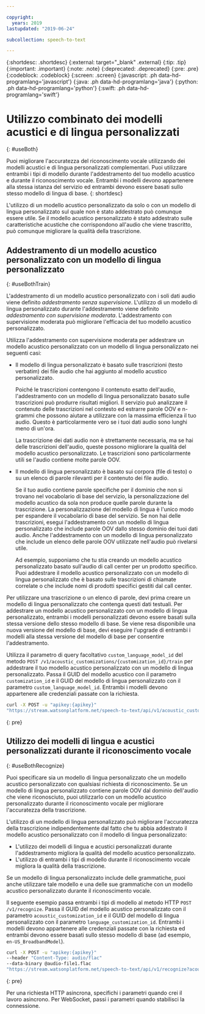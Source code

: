 ```yaml
---

copyright:
  years: 2019
lastupdated: "2019-06-24"

subcollection: speech-to-text

---
```


{:shortdesc: .shortdesc}
{:external: target="_blank" .external}
{:tip: .tip}
{:important: .important}
{:note: .note}
{:deprecated: .deprecated}
{:pre: .pre}
{:codeblock: .codeblock}
{:screen: .screen}
{:javascript: .ph data-hd-programlang='javascript'}
{:java: .ph data-hd-programlang='java'}
{:python: .ph data-hd-programlang='python'}
{:swift: .ph data-hd-programlang='swift'}

# Utilizzo combinato dei modelli acustici e di lingua personalizzati
{: #useBoth}

Puoi migliorare l'accuratezza del riconoscimento vocale utilizzando dei modelli acustici e di lingua personalizzati complementari. Puoi utilizzare entrambi i tipi di modello durante l'addestramento del tuo modello acustico e durante il riconoscimento vocale. Entrambi i modelli devono appartenere alla stessa istanza del servizio ed entrambi devono essere basati sullo stesso modello di lingua di base.
{: shortdesc}

L'utilizzo di un modello acustico personalizzato da solo o con un modello di lingua personalizzato sul quale non è stato addestrato può comunque essere utile. Se il modello acustico personalizzato è stato addestrato sulle caratteristiche acustiche che corrispondono all'audio che viene trascritto, può comunque migliorare la qualità della trascrizione.

## Addestramento di un modello acustico personalizzato con un modello di lingua personalizzato
{: #useBothTrain}

L'addestramento di un modello acustico personalizzato con i soli dati audio viene definito *addestramento senza supervisione*. L'utilizzo di un modello di lingua personalizzato durante l'addestramento viene definito *addestramento con supervisione moderata*. L'addestramento con supervisione moderata può migliorare l'efficacia del tuo modello acustico personalizzato.

Utilizza l'addestramento con supervisione moderata per addestrare un modello acustico personalizzato con un modello di lingua personalizzato nei seguenti casi:

-   Il modello di lingua personalizzato è basato sulle trascrizioni (testo verbatim) dei file audio che hai aggiunto al modello acustico personalizzato.

    Poiché le trascrizioni contengono il contenuto esatto dell'audio, l'addestramento con un modello di lingua personalizzato basato sulle trascrizioni può produrre risultati migliori. Il servizio può analizzare il contenuto delle trascrizioni nel contesto ed estrarre parole OOV e n-grammi che possono aiutare a utilizzare con la massima efficienza il tuo audio. Questo è particolarmente vero se i tuoi dati audio sono lunghi meno di un'ora.

    La trascrizione dei dati audio non è strettamente necessaria, ma se hai delle trascrizioni dell'audio, queste possono migliorare la qualità del modello acustico personalizzato. Le trascrizioni sono particolarmente utili se l'audio contiene molte parole OOV.
-   Il modello di lingua personalizzato è basato sui corpora (file di testo) o su un elenco di parole rilevanti per il contenuto dei file audio.

    Se il tuo audio contiene parole specifiche per il dominio che non si trovano nel vocabolario di base del servizio, la personalizzazione del modello acustico da sola non produce quelle parole durante la trascrizione. La personalizzazione del modello di lingua è l'unico modo per espandere il vocabolario di base del servizio. Se non hai delle trascrizioni, esegui l'addestramento con un modello di lingua personalizzato che include parole OOV dallo stesso dominio dei tuoi dati audio. Anche l'addestramento con un modello di lingua personalizzato che include un elenco delle parole OOV utilizzate nell'audio può rivelarsi utile.

    Ad esempio, supponiamo che tu stia creando un modello acustico personalizzato basato sull'audio di call center per un prodotto specifico. Puoi addestrare il modello acustico personalizzato con un modello di lingua personalizzato che è basato sulle trascrizioni di chiamate correlate o che include nomi di prodotti specifici gestiti dal call center.

Per utilizzare una trascrizione o un elenco di parole, devi prima creare un modello di lingua personalizzato che contenga questi dati testuali. Per addestrare un modello acustico personalizzato con un modello di lingua personalizzato, entrambi i modelli personalizzati devono essere basati sulla stessa versione dello stesso modello di base. Se viene resa disponibile una nuova versione del modello di base, devi eseguire l'upgrade di entrambi i modelli alla stessa versione del modello di base per consentire l'addestramento.

Utilizza il parametro di query facoltativo `custom_language_model_id` del metodo `POST /v1/acoustic_customizations/{customization_id}/train` per addestrare il tuo modello acustico personalizzato con un modello di lingua personalizzato. Passa il GUID del modello acustico con il parametro `customization_id` e il GUID del modello di lingua personalizzato con il parametro `custom_language_model_id`. Entrambi i modelli devono appartenere alle credenziali passate con la richiesta.

```bash
curl -X POST -u "apikey:{apikey}"
"https://stream.watsonplatform.net/speech-to-text/api/v1/acoustic_customizations/{customization_id}/train?custom_language_model_id={customization_id}"
```
{: pre}

## Utilizzo dei modelli di lingua e acustici personalizzati durante il riconoscimento vocale
{: #useBothRecognize}

Puoi specificare sia un modello di lingua personalizzato che un modello acustico personalizzato con qualsiasi richiesta di riconoscimento. Se un modello di lingua personalizzato contiene parole OOV dal dominio dell'audio che viene riconosciuto, puoi utilizzarlo con un modello acustico personalizzato durante il riconoscimento vocale per migliorare l'accuratezza della trascrizione.

L'utilizzo di un modello di lingua personalizzato può migliorare l'accuratezza della trascrizione indipendentemente dal fatto che tu abbia addestrato il modello acustico personalizzato con il modello di lingua personalizzato:

-   L'utilizzo dei modelli di lingua e acustici personalizzati durante l'addestramento migliora la qualità del modello acustico personalizzato.
-   L'utilizzo di entrambi i tipi di modello durante il riconoscimento vocale migliora la qualità della trascrizione.

Se un modello di lingua personalizzato include delle grammatiche, puoi anche utilizzare tale modello e una delle sue grammatiche con un modello acustico personalizzato durante il riconoscimento vocale.

Il seguente esempio passa entrambi i tipi di modello al metodo HTTP `POST /v1/recognize`. Passa il GUID del modello acustico personalizzato con il parametro `acoustic_customization_id` e il GUID del modello di lingua personalizzato con il parametro `language_customization_id`. Entrambi i modelli devono appartenere alle credenziali passate con la richiesta ed entrambi devono essere basati sullo stesso modello di base (ad esempio, `en-US_BroadbandModel`).

```bash
curl -X POST -u "apikey:{apikey}"
--header "Content-Type: audio/flac"
--data-binary @audio-file1.flac
"https://stream.watsonplatform.net/speech-to-text/api/v1/recognize?acoustic_customization_id={customization_id}&language_customization_id={customization_id}"
```
{: pre}

Per una richiesta HTTP asincrona, specifichi i parametri quando crei il lavoro asincrono. Per WebSocket, passi i parametri quando stabilisci la connessione.
